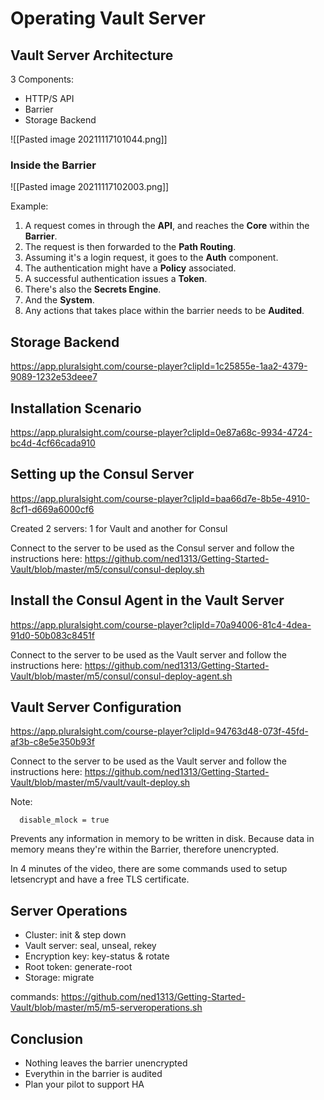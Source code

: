 # Operating Vault Server

## Vault Server Architecture

3 Components:

- HTTP/S API
- Barrier
- Storage Backend

![[Pasted image 20211117101044.png]]

### Inside the Barrier

![[Pasted image 20211117102003.png]]

Example:

1. A request comes in through the **API**, and reaches the **Core** within the **Barrier**.
2. The request is then forwarded to the **Path Routing**.
3. Assuming it's a login request, it goes to the **Auth** component.
4. The authentication might have a **Policy** associated.
5. A successful authentication issues a **Token**.
6. There's also the **Secrets Engine**.
7. And the **System**.
8. Any actions that takes place within the barrier needs to be **Audited**.


## Storage Backend

<https://app.pluralsight.com/course-player?clipId=1c25855e-1aa2-4379-9089-1232e53deee7>


## Installation Scenario

<https://app.pluralsight.com/course-player?clipId=0e87a68c-9934-4724-bc4d-4cf66cada910>


## Setting up the Consul Server

<https://app.pluralsight.com/course-player?clipId=baa66d7e-8b5e-4910-8cf1-d669a6000cf6>

Created 2 servers: 1 for Vault and another for Consul

Connect to the server to be used as the Consul server and follow the instructions here: <https://github.com/ned1313/Getting-Started-Vault/blob/master/m5/consul/consul-deploy.sh>


## Install the Consul Agent in the Vault Server

<https://app.pluralsight.com/course-player?clipId=70a94006-81c4-4dea-91d0-50b083c8451f>

Connect to the server to be used as the Vault server and follow the instructions here: <https://github.com/ned1313/Getting-Started-Vault/blob/master/m5/consul/consul-deploy-agent.sh>

## Vault Server Configuration

<https://app.pluralsight.com/course-player?clipId=94763d48-073f-45fd-af3b-c8e5e350b93f>

Connect to the server to be used as the Vault server and follow the instructions here: <https://github.com/ned1313/Getting-Started-Vault/blob/master/m5/vault/vault-deploy.sh>

Note:
```hcl
  disable_mlock = true
```

Prevents any information in memory to be written in disk. Because data in memory means they're within the Barrier, therefore unencrypted.


In 4 minutes of the video, there are some commands used to setup letsencrypt and have a free TLS certificate.


## Server Operations

- Cluster: init & step down
- Vault server: seal, unseal, rekey
- Encryption key: key-status & rotate
- Root token: generate-root
- Storage: migrate

commands: <https://github.com/ned1313/Getting-Started-Vault/blob/master/m5/m5-serveroperations.sh>


## Conclusion

- Nothing leaves the barrier unencrypted
- Everythin in the barrier is audited
- Plan your pilot to support HA


